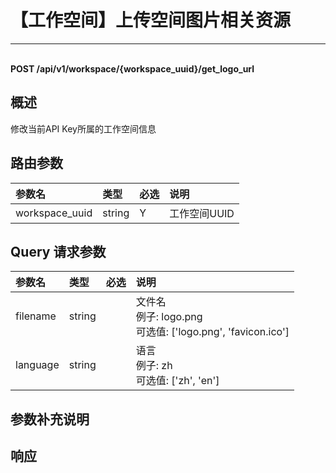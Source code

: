 # 【工作空间】上传空间图片相关资源

---

<br />**POST /api/v1/workspace/\{workspace_uuid\}/get_logo_url**

## 概述
修改当前API Key所属的工作空间信息




## 路由参数

| 参数名        | 类型     | 必选   | 说明              |
|:-----------|:-------|:-----|:----------------|
| workspace_uuid | string | Y | 工作空间UUID<br> |


## Query 请求参数

| 参数名        | 类型     | 必选   | 说明              |
|:-----------|:-------|:-----|:----------------|
| filename | string |  | 文件名<br>例子: logo.png <br>可选值: ['logo.png', 'favicon.ico'] <br> |
| language | string |  | 语言<br>例子: zh <br>可选值: ['zh', 'en'] <br> |

## 参数补充说明







## 响应
```shell
 
```




